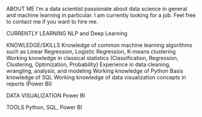 ABOUT ME
I'm a data scientist passionate about data science in general and machine learning in particular. I am currently looking for a job. Feel free to contact me if you want to hire me.

CURRENTLY LEARNING
NLP and Deep Learning

KNOWLEDGE/SKILLS
Knowledge of common machine learning algorithms such as Linear Regression, Logistic Regression, K-means clustering
Working knowledge in classical statistics (Classification, Regression, Clustering, Optimization, Probability)
Experience in data cleaning, wrangling, analysis, and modeling
Working knowledge of Python
Basis knowledge of SQL
Working knowledge of data visualization concepts in reports (Power BI)

DATA VISUALIZATION
Power BI

TOOLS
Python, SQL, Power BI

